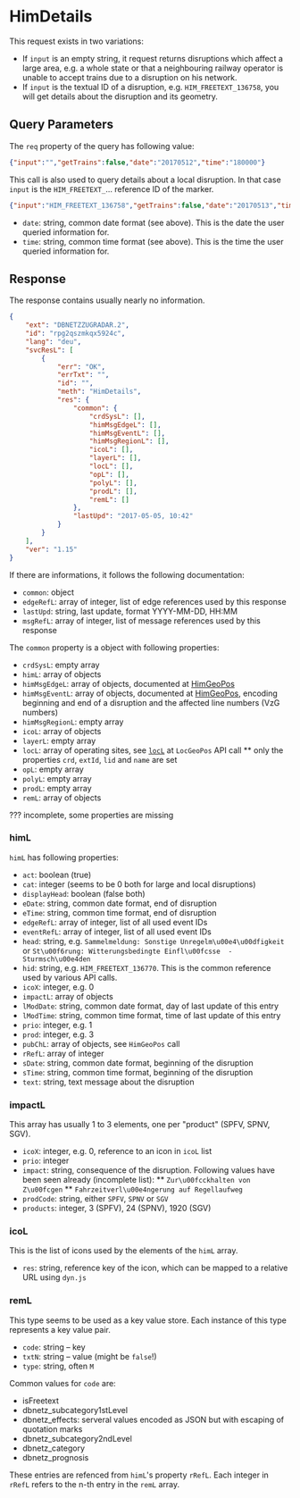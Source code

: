 # HimDetails

This request exists in two variations:

* If `input` is an empty string, it request returns disruptions which affect a large area, e.g. a whole state or that a neighbouring railway operator is unable to accept trains due to a disruption on his network.
* If `input` is the textual ID of a disruption, e.g. `HIM_FREETEXT_136758`, you will get details about the disruption and its geometry.

## Query Parameters

The `req` property of the query has following value:

```json
{"input":"","getTrains":false,"date":"20170512","time":"180000"}
```

This call is also used to query details about a local disruption. In that case `input` is the `HIM_FREETEXT_`… reference ID of the marker.

```json
{"input":"HIM_FREETEXT_136758","getTrains":false,"date":"20170513","time":"110000"}
```

* `date`: string, common date format (see above). This is the date the user queried information for.
* `time`: string, common time format (see above). This is the time the user queried information for.

## Response

The response contains usually nearly no information.

```json
{
    "ext": "DBNETZZUGRADAR.2",
    "id": "rpg2qszmkqx5924c",
    "lang": "deu",
    "svcResL": [
        {
            "err": "OK",
            "errTxt": "",
            "id": "",
            "meth": "HimDetails",
            "res": {
                "common": {
                    "crdSysL": [],
                    "himMsgEdgeL": [],
                    "himMsgEventL": [],
                    "himMsgRegionL": [],
                    "icoL": [],
                    "layerL": [],
                    "locL": [],
                    "opL": [],
                    "polyL": [],
                    "prodL": [],
                    "remL": []
                },
                "lastUpd": "2017-05-05, 10:42"
            }
        }
    ],
    "ver": "1.15"
}
```

If there are informations, it follows the following documentation:

* `common`: object
* `edgeRefL`: array of integer, list of edge references used by this response
* `lastUpd`: string, last update, format YYYY-MM-DD, HH:MM
* `msgRefL`: array of integer, list of message references used by this response

The `common` property is a object with following properties:

* `crdSysL`: empty array
* `himL`: array of objects
* `himMsgEdgeL`: array of objects, documented at [HimGeoPos](HimGeoPos.md)
* `himMsgEventL`: array of objects, documented at [HimGeoPos](HimGeoPos.md), encoding beginning and end of a disruption and the affected line numbers (VzG numbers)
* `himMsgRegionL`: empty array
* `icoL`: array of objects
* `layerL`: empty array
* `locL`: array of operating sites, see [`locL`](LocGeoPos.md) at `LocGeoPos` API call
** only the properties `crd`, `extId`, `lid` and `name` are set
* `opL`: empty array
* `polyL`: empty array
* `prodL`: empty array
* `remL`: array of objects

??? incomplete, some properties are missing

### himL

`himL` has following properties:

* `act`: boolean (true)
* `cat`: integer (seems to be 0 both for large and local disruptions)
* `displayHead`: boolean (false both)
* `eDate`: string, common date format, end of disruption
* `eTime`: string, common time format, end of disruption
* `edgeRefL`: array of integer, list of all used event IDs
* `eventRefL`: array of integer, list of all used event IDs
* `head`: string, e.g. `Sammelmeldung: Sonstige Unregelm\u00e4\u00dfigkeit` or `St\u00f6rung: Witterungsbedingte Einfl\u00fcsse  - Sturmsch\u00e4den`
* `hid`: string, e.g. `HIM_FREETEXT_136770`. This is the common reference used by various API calls.
* `icoX`: integer, e.g. 0
* `impactL`: array of objects
* `lModDate`: string, common date format, day of last update of this entry
* `lModTime`: string, common time format, time of last update of this entry
* `prio`: integer, e.g. 1
* `prod`: integer, e.g. 3
* `pubChL`: array of objects, see `HimGeoPos` call
* `rRefL`: array of integer
* `sDate`: string, common date format, beginning of the disruption
* `sTime`: string, common time format, beginning of the disruption
* `text`: string, text message about the disruption


### impactL

This array has usually 1 to 3 elements, one per "product" (SPFV, SPNV, SGV).

* `icoX`: integer, e.g. 0, reference to an icon in `icoL` list
* `prio`: integer
* `impact`: string, consequence of the disruption. Following values have been seen already (incomplete list):
** `Zur\u00fcckhalten von Z\u00fcgen`
** `Fahrzeitverl\u00e4ngerung auf Regellaufweg`
* `prodCode`: string, either `SPFV`, `SPNV` or `SGV`
* `products`: integer, 3 (SPFV), 24 (SPNV), 1920 (SGV)

### icoL

This is the list of icons used by the elements of the `himL` array.

* `res`: string, reference key of the icon, which can be mapped to a relative URL using `dyn.js`

### remL

This type seems to be used as a key value store. Each instance of this type represents a key value pair.

* `code`: string – key
* `txtN`: string – value (might be `false`!)
* `type`: string, often `M`

Common values for `code` are:

* isFreetext
* dbnetz_subcategory1stLevel
* dbnetz_effects: serveral values encoded as JSON but with escaping of quotation marks
* dbnetz_subcategory2ndLevel
* dbnetz_category
* dbnetz_prognosis

These entries are refenced from `himL`'s property `rRefL`. Each integer in `rRefL` refers to the n-th entry in the `remL` array.
